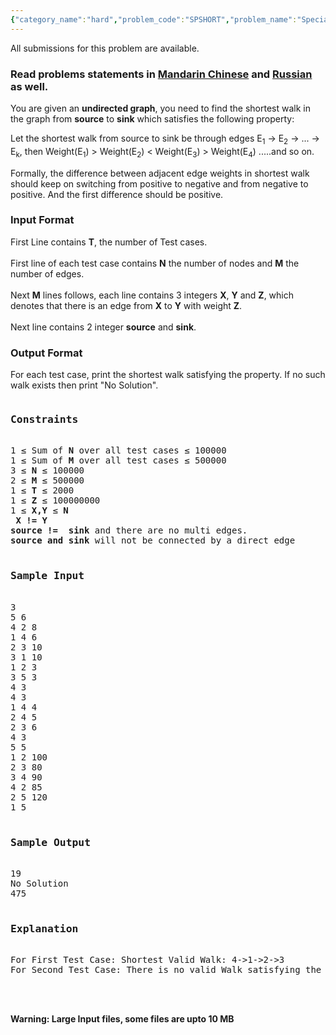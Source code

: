 ```yaml
---
{"category_name":"hard","problem_code":"SPSHORT","problem_name":"Special Shortest Walk","languages_supported":{"0":"ADA","1":"ASM","2":"BASH","3":"BF","4":"C","5":"C99 strict","6":"CAML","7":"CLOJ","8":"CLPS","9":"CPP 4.3.2","10":"CPP 4.9.2","11":"CPP14","12":"CS2","13":"D","14":"ERL","15":"FORT","16":"FS","17":"GO","18":"HASK","19":"ICK","20":"ICON","21":"JAVA","22":"JS","23":"LISP clisp","24":"LISP sbcl","25":"LUA","26":"NEM","27":"NICE","28":"NODEJS","29":"PAS fpc","30":"PAS gpc","31":"PERL","32":"PERL6","33":"PHP","34":"PIKE","35":"PRLG","36":"PYTH","37":"PYTH 3.4","38":"RUBY","39":"SCALA","40":"SCM guile","41":"SCM qobi","42":"ST","43":"TCL","44":"TEXT","45":"WSPC"},"max_timelimit":8,"source_sizelimit":50000,"problem_author":"devuy11","problem_tester":"anudeep2011","date_added":"11-11-2014","tags":{"0":"cook55","1":"devuy11","2":"dijkstra","3":"graph","4":"medium","5":"paths","6":"shortest"},"editorial_url":"http://discuss.codechef.com/problems/SPSHORT","time":{"view_start_date":1424025000,"submit_start_date":1424025000,"visible_start_date":1424025000,"end_date":1735669800},"layout":"problem"}
---
```

<span class="solution-visible-txt">All submissions for this problem are available.</span><h3> Read problems statements in <a target="_blank" href="http://www.codechef.com/download/translated/COOK55/mandarin/SPSHORT.pdf">Mandarin Chinese</a> and <a target="_blank" href="http://www.codechef.com/download/translated/COOK55/russian/SPSHORT.pdf">Russian</a> as well.</h3>
<p>You are given an <b>undirected graph</b>, you need to find the shortest walk in the graph from <b>source</b> to <b>sink</b> which satisfies the following property:  </p>
<p>Let the shortest walk from source to sink be through edges E<sub>1</sub> -> E<sub>2</sub> -> ... -> E<sub>k</sub>, then Weight(E<sub>1</sub>) > Weight(E<sub>2</sub>) &lt; Weight(E<sub>3</sub>)  > Weight(E<sub>4</sub>) .....and so on.  </p>
<p>Formally, the difference between adjacent edge weights in shortest walk should keep on switching from positive to negative and from negative to positive. And the first difference should be positive.</p>
<h3>Input Format</h3>
<p>First Line contains <b>T</b>, the number of Test cases.<br /><br />
First line of each test case contains <b>N</b> the number of nodes and <b>M</b> the number of edges.  <br /><br />
Next <b>M</b> lines follows, each line contains 3 integers <b>X</b>, <b>Y</b> and <b>Z</b>, which denotes that there is an edge from <b>X</b> to <b>Y</b> with weight <b>Z</b>.  <br /><br />
Next line contains 2 integer <b>source</b> and <b>sink</b>.  <br /></p>
<h3>Output Format</h3>
<p>For each test case, print the shortest walk satisfying the property. If no such walk exists then print "No Solution".  <br /></p>
<pre>
<h3>Constraints</h3>
1 ≤ Sum of <b>N</b> over all test cases ≤ 100000 
1 ≤ Sum of <b>M</b> over all test cases ≤ 500000 
3 ≤ <b>N</b> ≤ 100000   
2 ≤ <b>M</b> ≤ 500000   
1 ≤ <b>T</b> ≤ 2000 
1 ≤ <b>Z</b> ≤ 100000000  
1 ≤ <b>X,Y</b> ≤ <b>N</b>  
<b> X != Y </b>
<b>source !=  sink</b> and there are no multi edges.
<b>source and sink</b> will not be connected by a direct edge

<h3>Sample Input</h3>
3
5 6
4 2 8
1 4 6
2 3 10
3 1 10
1 2 3
3 5 3
4 3
4 3
1 4 4
2 4 5
2 3 6
4 3
5 5
1 2 100
2 3 80
3 4 90
4 2 85
2 5 120
1 5
    
<h3>Sample Output</h3>
19
No Solution
475

<h3>Explanation</h3>
For First Test Case: Shortest Valid Walk: 4->1->2->3  
For Second Test Case: There is no valid Walk satisfying the constraints.
</pre><p><br /><br /></p>
<p><b>Warning: Large Input files, some files are upto 10 MB</b> </p>
